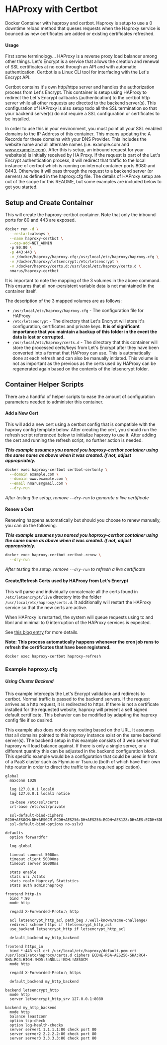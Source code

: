 # HAProxy with Certbot

Docker Container with haproxy and certbot. Haproxy is setup to use a 0 downtime
reload method that queses requests when the Haproxy service is bounced as new
certificates are  added or existing certificates refreshed.

#### Usage

First some terminology... HAProxy is a reverse proxy load balancer among other
things. Let's Encrypt is a service that allows the creation and renewal of SSL
certificates at no cost through an API and with automatic authentication.
Certbot is a Linux CLI tool for interfacing with the Let's Encrypt API.

Certbot contains it's own http/https server and handles the authorization process
from Let's Encrypt. This container is setup using HAProxy
to redirect the Let's Encrypt callbacks (authentication) to the certbot http
server while all other requests are directed to the backend server(s).
This configuration of HAProxy is also setup todo all the SSL termination so that
your backend server(s) do not require a SSL configuration or certificates to be
installed.

In order to use this in your environment, you must point all your SSL enabled
domains to the IP Address of this container. This means updating the A Records
for these domains with your DNS Provider. This includes the website name and all
alternate names (i.e. example.com and www.example.com). After this is setup,
an inbound request for your website(s) is initially received by HA Proxy. If the
request is part of the Let's Encrypt authentication process, it will redirect
that traffic to the local instance of certbot which is running on internal
container ports 8080 and 8443. Otherwise it will pass through the request to a
backend server (or servers) as defined in the haproxy.cfg file. The details of
HAProxy setup are out of the scope for this README, but some examples are
included below to get you started.

## Setup and Create Container

This will create the haproxy-certbot container. Note that only the inbound ports
for 80 and 443 are exposed.

```bash
docker run -d \
  --restart=always \
  --name haproxy-certbot \
  --cap-add=NET_ADMIN
  -p 80:80 \
  -p 443:443 \
  -v /docker/haproxy/haproxy.cfg:/usr/local/etc/haproxy/haproxy.cfg \
  -v /docker/haproxy/letsencrypt:/etc/letsencrypt \
  -v /docker/haproxy/certs.d:/usr/local/etc/haproxy/certs.d \
  nmarus/haproxy-certbot
```

It is important to note the mapping of the 3 volumes in the above command. This
ensures that all non-persistent variable data is not maintained in the container
itself.

The description of the 3 mapped volumes are as follows:

* `/usr/local/etc/haproxy/haproxy.cfg` - The configuration file for HAProxy
* `/etc/letsencrypt` - The directory that Let's Encrypt will store it's
  configuration, certificates and private keys. **It is of significant
  importance that you maintain a backup of this folder in the event the data is
  lost or corrupted.**
* `/usr/local/etc/haproxy/certs.d` - The directory that this container will
  store the processed certs/keys from Let's Encrypt after they have been
  converted into a format that HAProxy can use. This is automatically done at
  each refresh and can also be manually initiated. This volume is not as
  important as the previous as the certs used by HAProxy can be regenerated
  again based on the contents of the letsencrypt folder.

## Container Helper Scripts

There are a handful of helper scripts to ease the amount of configuration
parameters needed to administer this container.

#### Add a New Cert

This will add a new cert using a certbot config that is compatible with the
haproxy config template below. After creating the cert, you should run the
refresh script referenced below to initialize haproxy to use it. After adding
the cert and running the refresh script, no further action is needed.

***This example assumes you named you haproxy-certbot container using the same
name as above when it was created. If not, adjust appropriately.***

```bash
docker exec haproxy-certbot certbot-certonly \
  --domain example.com \
  --domain www.example.com \
  --email nmarus@gmail.com \
  --dry-run
```

*After testing the setup, remove `--dry-run` to generate a live certificate*

#### Renew a Cert

Renewing happens automatically but should you choose to renew manually, you can
do the following.

***This example assumes you named you haproxy-certbot container using the same
name as above when it was created. If not, adjust appropriately.***

```bash
docker exec haproxy-certbot certbot-renew \
  --dry-run
```

*After testing the setup, remove `--dry-run` to refresh a live certificate*

#### Create/Refresh Certs used by HAProxy from Let's Encrypt

This will parse and individually concatenate all the certs found in
`/etc/letsencrypt/live` directory into the folder
`/usr/local/etc/haproxy/certs.d`. It additionally will restart the HAProxy
service so that the new certs are active.

When HAProxy is restarted, the system will queue requests using tc and libnl and
minimal to 0 interruption of the HAProxy services is expected.

See [this blog entry](https://engineeringblog.yelp.com/2015/04/true-zero-downtime-haproxy-reloads.html) for more details.

**Note: This process automatically happens whenever the cron job runs to refresh
the certificates that have been registered.**

```bash
docker exec haproxy-certbot haproxy-refresh
```

### Example haproxy.cfg

##### Using Cluster Backend

This example intercepts the Let's Encrypt validation and redirects to certbot.
Normal traffic is passed to the backend servers. If the request arrives as a
http request, it is redirected to https. If there is not a certificate installed
for the requested website, haproxy will present a self signed default
certificate. This behavior can be modified by adapting the haproxy config file
if so desired.

This example also does not do any routing based on the URL. It assumes that all
domains pointed to this haproxy instance exist on the same backend server(s).
The backend setup in this example consists of 3 web server that haproxy will
load balance against. If there is only a single server, or a different quantity
this can be adjusted in the backend configuration block. This specific example
would be a configuration that could be used in front of a PaaS cluster such
as Flynn.io or Tsuru.io (both of which have their own http router in order to
direct the traffic to the required application).  

```
global
  maxconn 1028

  log 127.0.0.1 local0
  log 127.0.0.1 local1 notice

  ca-base /etc/ssl/certs
  crt-base /etc/ssl/private

  ssl-default-bind-ciphers ECDH+AESGCM:DH+AESGCM:ECDH+AES256:DH+AES256:ECDH+AES128:DH+AES:ECDH+3DES:DH+3DES:RSA+AESGCM:RSA+AES:RSA+3DES:!aNULL:!MD5:!DSS
  ssl-default-bind-options no-sslv3

defaults
  option forwardfor

  log global

  timeout connect 5000ms
  timeout client 50000ms
  timeout server 50000ms

  stats enable
  stats uri /stats
  stats realm Haproxy\ Statistics
  stats auth admin:haproxy

frontend http-in
  bind *:80
  mode http

  reqadd X-Forwarded-Proto:\ http

  acl letsencrypt_http_acl path_beg /.well-known/acme-challenge/
  redirect scheme https if !letsencrypt_http_acl
  use_backend letsencrypt_http if letsencrypt_http_acl

  default_backend my_http_backend

frontend https_in
  bind *:443 ssl crt /usr/local/etc/haproxy/default.pem crt /usr/local/etc/haproxy/certs.d ciphers ECDHE-RSA-AES256-SHA:RC4-SHA:RC4:HIGH:!MD5:!aNULL:!EDH:!AESGCM
  mode http

  reqadd X-Forwarded-Proto:\ https

  default_backend my_http_backend

backend letsencrypt_http
  mode http
  server letsencrypt_http_srv 127.0.0.1:8080

backend my_http_backend
  mode http
  balance leastconn
  option tcp-check
  option log-health-checks
  server server1 1.1.1.1:80 check port 80
  server server2 2.2.2.2:80 check port 80
  server server3 3.3.3.3:80 check port 80
```
